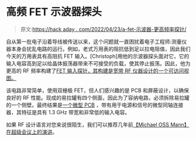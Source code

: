# 高频 FET 示波器探头

> 原文:[https://hack aday . com/2022/04/23/a-fet-示波器-更高频率探针/](https://hackaday.com/2022/04/23/a-fet-oscilloscope-probe-for-higher-frequencies/)

自从第一批电子沿着导线被传送以来，这个问题就一直困扰着电子工程师:测量仪器本身会扰乱电路的运行。例如，老式万用表的阻抗低到足以拉电阻值，因此我们今天的万用表具有高阻抗 FET 输入。[Christoph]用他的示波器探头面对它，它的输入电容高到足以给晶体振荡器带来不可接受的负载，使其停止振荡。因此，他为更高的 RF 频率构建了[FET 输入探针，其构建是宽带 RF 仪器设计的一个可访问视图。](https://hackaday.io/project/184924-diy-13-ghz-fet-probe)

该电路非常简单，使用双栅极 FET，但人们感兴趣的是 PCB 和屏蔽设计，以确保良好的 RF 性能。现成的易拉罐有四个侧面，因此为了容纳电路，必须拆除易拉罐的一个侧壁。最终结果是[一个微型 PCB](https://github.com/crteensy/FETProbe_tiny) ，带有用于电源和信号的微型同轴连接器，其特征是具有 1.3 GHz 带宽和非常低的输入电容。

如果 RF 设计语言对您来说很陌生，我们可以推荐几年前[【Michael OSS Mann】在超级会议上的演讲](https://hackaday.com/2016/03/23/michael-ossmann-makes-you-an-rf-design-hero/)。